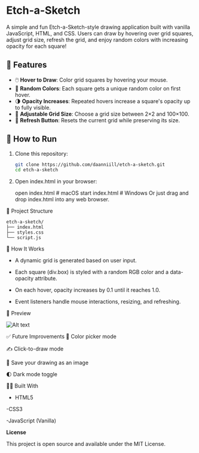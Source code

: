 # Etch-a-Sketch

A simple and fun Etch-a-Sketch-style drawing application built with vanilla JavaScript, HTML, and CSS. Users can draw by hovering over grid squares, adjust grid size, refresh the grid, and enjoy random colors with increasing opacity for each square!

## 🔧 Features

- 🖱️ **Hover to Draw**: Color grid squares by hovering your mouse.
- 🎲 **Random Colors**: Each square gets a unique random color on first hover.
- 🌗 **Opacity Increases**: Repeated hovers increase a square's opacity up to fully visible.
- 🔢 **Adjustable Grid Size**: Choose a grid size between 2×2 and 100×100.
- 🔁 **Refresh Button**: Resets the current grid while preserving its size.

## 🚀 How to Run

1. Clone this repository:
   ```bash
   git clone https://github.com/daanniill/etch-a-sketch.git
   cd etch-a-sketch
2. Open index.html in your browser:

    open index.html      # macOS
    start index.html     # Windows
    Or just drag and drop index.html into any web browser.

📁 Project Structure

    etch-a-sketch/
    ├── index.html
    ├── styles.css
    └── script.js
🧠 How It Works
- A dynamic grid is generated based on user input.

- Each square (div.box) is styled with a random RGB color and a data-opacity attribute.

- On each hover, opacity increases by 0.1 until it reaches 1.0.

- Event listeners handle mouse interactions, resizing, and refreshing.

📸 Preview

![Alt text](preview.jpeg)

✅ Future Improvements
🎨 Color picker mode

✍️ Click-to-draw mode

💾 Save your drawing as an image

🌓 Dark mode toggle

🧑‍💻 Built With
- HTML5

-CSS3

-JavaScript (Vanilla)

**License**

This project is open source and available under the MIT License.